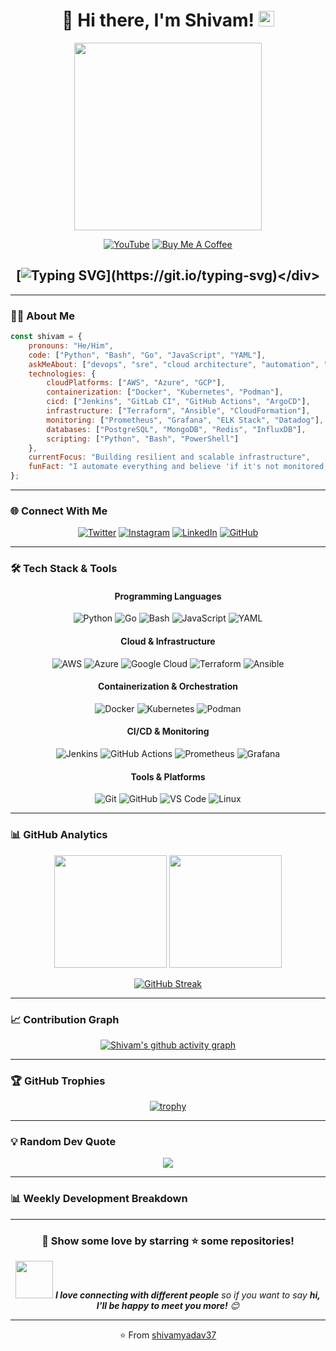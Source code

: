 # <div align="center">👋 Hi there, I'm Shivam! <img src="https://media.giphy.com/media/hvRJCLFzcasrR4ia7z/giphy.gif" width="25px"></div>

<div align="center">
  <img width="300" src="https://media.giphy.com/media/836HiJc7pgzy8iNXCn/giphy.gif">
</div>

<div align="center">
  
[![YouTube](https://img.shields.io/badge/YouTube-FF0000?style=for-the-badge&logo=youtube&logoColor=white)](https://www.youtube.com/channel/UCUdNjG2Bu72WriXzWObRiqA)
[![Buy Me A Coffee](https://img.shields.io/badge/Buy%20Me%20A%20Coffee-FFDD00?style=for-the-badge&logo=buy-me-a-coffee&logoColor=black)](https://www.buymeacoffee.com/coderama)

</div>

## <div align="center">[![Typing SVG](https://readme-typing-svg.herokuapp.com?font=Fira+Code&size=24&duration=3000&pause=1000&color=0CE82B&center=true&vCenter=true&multiline=true&width=600&height=100&lines=DevOps+%2F+SRE+Engineer+%F0%9F%9A%80;Cloud+Infrastructure+Specialist+%E2%98%81%EF%B8%8F;Automation+Enthusiast+%F0%9F%A4%96;Welcome+to+my+GitHub+Profile!)](https://git.io/typing-svg)</div>

---

### 🧑‍💻 About Me

```javascript
const shivam = {
    pronouns: "He/Him",
    code: ["Python", "Bash", "Go", "JavaScript", "YAML"],
    askMeAbout: ["devops", "sre", "cloud architecture", "automation", "monitoring"],
    technologies: {
        cloudPlatforms: ["AWS", "Azure", "GCP"],
        containerization: ["Docker", "Kubernetes", "Podman"],
        cicd: ["Jenkins", "GitLab CI", "GitHub Actions", "ArgoCD"],
        infrastructure: ["Terraform", "Ansible", "CloudFormation"],
        monitoring: ["Prometheus", "Grafana", "ELK Stack", "Datadog"],
        databases: ["PostgreSQL", "MongoDB", "Redis", "InfluxDB"],
        scripting: ["Python", "Bash", "PowerShell"]
    },
    currentFocus: "Building resilient and scalable infrastructure",
    funFact: "I automate everything and believe 'if it's not monitored, it doesn't exist!' 📊"
};
```

---

### 🌐 Connect With Me

<div align="center">

[![Twitter](https://img.shields.io/badge/Twitter-1DA1F2?style=for-the-badge&logo=twitter&logoColor=white)](https://twitter.com/Cod3rama)
[![Instagram](https://img.shields.io/badge/Instagram-E4405F?style=for-the-badge&logo=instagram&logoColor=white)](https://www.instagram.com/shivamthe1/)
[![LinkedIn](https://img.shields.io/badge/LinkedIn-0077B5?style=for-the-badge&logo=linkedin&logoColor=white)](https://www.linkedin.com/in/shivamyadav37)
[![GitHub](https://img.shields.io/badge/GitHub-100000?style=for-the-badge&logo=github&logoColor=white)](https://github.com/shivamyadav37)

</div>

---

### 🛠️ Tech Stack & Tools

<div align="center">

#### Programming Languages
![Python](https://img.shields.io/badge/Python-3776AB?style=for-the-badge&logo=python&logoColor=white)
![Go](https://img.shields.io/badge/Go-00ADD8?style=for-the-badge&logo=go&logoColor=white)
![Bash](https://img.shields.io/badge/Bash-4EAA25?style=for-the-badge&logo=gnu-bash&logoColor=white)
![JavaScript](https://img.shields.io/badge/JavaScript-F7DF1E?style=for-the-badge&logo=javascript&logoColor=black)
![YAML](https://img.shields.io/badge/YAML-CB171E?style=for-the-badge&logo=yaml&logoColor=white)

#### Cloud & Infrastructure
![AWS](https://img.shields.io/badge/AWS-232F3E?style=for-the-badge&logo=amazon-aws&logoColor=white)
![Azure](https://img.shields.io/badge/Azure-0078D4?style=for-the-badge&logo=microsoft-azure&logoColor=white)
![Google Cloud](https://img.shields.io/badge/Google_Cloud-4285F4?style=for-the-badge&logo=google-cloud&logoColor=white)
![Terraform](https://img.shields.io/badge/Terraform-623CE4?style=for-the-badge&logo=terraform&logoColor=white)
![Ansible](https://img.shields.io/badge/Ansible-EE0000?style=for-the-badge&logo=ansible&logoColor=white)

#### Containerization & Orchestration
![Docker](https://img.shields.io/badge/Docker-2496ED?style=for-the-badge&logo=docker&logoColor=white)
![Kubernetes](https://img.shields.io/badge/Kubernetes-326CE5?style=for-the-badge&logo=kubernetes&logoColor=white)
![Podman](https://img.shields.io/badge/Podman-892CA0?style=for-the-badge&logo=podman&logoColor=white)

#### CI/CD & Monitoring
![Jenkins](https://img.shields.io/badge/Jenkins-D24939?style=for-the-badge&logo=jenkins&logoColor=white)
![GitHub Actions](https://img.shields.io/badge/GitHub_Actions-2088FF?style=for-the-badge&logo=github-actions&logoColor=white)
![Prometheus](https://img.shields.io/badge/Prometheus-E6522C?style=for-the-badge&logo=prometheus&logoColor=white)
![Grafana](https://img.shields.io/badge/Grafana-F46800?style=for-the-badge&logo=grafana&logoColor=white)

#### Tools & Platforms
![Git](https://img.shields.io/badge/Git-F05032?style=for-the-badge&logo=git&logoColor=white)
![GitHub](https://img.shields.io/badge/GitHub-100000?style=for-the-badge&logo=github&logoColor=white)
![VS Code](https://img.shields.io/badge/VS_Code-007ACC?style=for-the-badge&logo=visual-studio-code&logoColor=white)
![Linux](https://img.shields.io/badge/Linux-FCC624?style=for-the-badge&logo=linux&logoColor=black)

</div>

---

### 📊 GitHub Analytics

<div align="center">

<img height="180em" src="https://github-readme-stats.vercel.app/api?username=shivamyadav37&show_icons=true&theme=radical&include_all_commits=true&count_private=true"/>
<img height="180em" src="https://github-readme-stats.vercel.app/api/top-langs/?username=shivamyadav37&layout=compact&langs_count=8&theme=radical"/>

</div>

<div align="center">

[![GitHub Streak](https://github-readme-streak-stats.herokuapp.com/?user=shivamyadav37&theme=radical)](https://git.io/streak-stats)

</div>

---

### 📈 Contribution Graph

<div align="center">

[![Shivam's github activity graph](https://github-readme-activity-graph.vercel.app/graph?username=shivamyadav37&theme=react-dark&bg_color=20232a&hide_border=true)](https://github.com/shivamyadav37/github-readme-activity-graph)

</div>

---

### 🏆 GitHub Trophies

<div align="center">

[![trophy](https://github-profile-trophy.vercel.app/?username=shivamyadav37&theme=radical&no-frame=false&no-bg=false&margin-w=4)](https://github.com/ryo-ma/github-profile-trophy)

</div>

---

### 💡 Random Dev Quote

<div align="center">

![](https://quotes-github-readme.vercel.app/api?type=horizontal&theme=radical)

</div>

---

### 📊 Weekly Development Breakdown

<!--START_SECTION:waka-->
<!--END_SECTION:waka-->

---

<div align="center">

### 💖 Show some love by starring ⭐ some repositories!

<img src="https://media.giphy.com/media/LnQjpWaON8nhr21vNW/giphy.gif" width="60"> <em><b>I love connecting with different people</b> so if you want to say <b>hi, I'll be happy to meet you more!</b> 😊</em>

---

⭐️ From [shivamyadav37](https://github.com/shivamyadav37)

</div>
